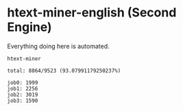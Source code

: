 # htext-miner-english (Second Engine)

Everything doing here is automated.

```
htext-miner

total: 8864/9523 (93.07991179250237%)

job0: 1999
job1: 2256
job2: 3019
job3: 1590
```